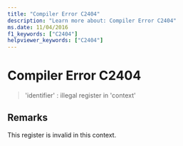 ```yaml
---
title: "Compiler Error C2404"
description: "Learn more about: Compiler Error C2404"
ms.date: 11/04/2016
f1_keywords: ["C2404"]
helpviewer_keywords: ["C2404"]
---
```

# Compiler Error C2404

> 'identifier' : illegal register in 'context'

## Remarks

This register is invalid in this context.
